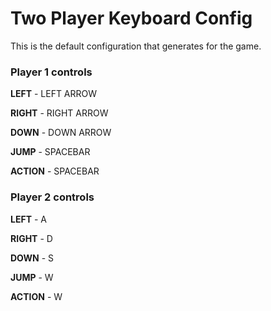 # Two Player Keyboard Config
This is the default configuration that generates for the game.

### Player 1 controls
**LEFT** - LEFT ARROW

**RIGHT** - RIGHT ARROW

**DOWN** - DOWN ARROW

**JUMP** - SPACEBAR

**ACTION** - SPACEBAR

### Player 2 controls
**LEFT** - A

**RIGHT** - D

**DOWN** - S

**JUMP** - W

**ACTION** - W
